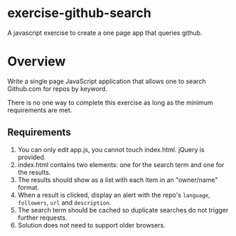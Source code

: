 exercise-github-search
======================

A javascript exercise to create a one page app that queries github.

# Overview #

Write a single page JavaScript application that allows one to search Github.com for repos by keyword.

There is no one way to complete this exercise as long as the minimum requirements are met.

## Requirements ##

1. You can only edit app.js, you cannot touch index.html. jQuery is provided.
2. index.html contains two elements: one for the search term and one for the results.
3. The results should show as a list with each item in an "owner/name" format.
4. When a result is clicked, display an alert with the repo's `language`, `followers`, `url` and `description`.
5. The search term should be cached so duplicate searches do not trigger further requests. 
6. Solution does not need to support older browsers.
